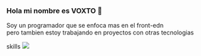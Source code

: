 ### Hola mi nombre es VOXTO 👋

Soy un programador que se enfoca mas en el front-edn<br> pero tambien estoy trabajando en proyectos con otras tecnologias

skills
<img src="C:\Users\epica\OneDrive\Desktop\portafolio/css">
<!--
**V0XTO/V0XTO** is a ✨ _special_ ✨ repository because its `README.md` (this file) appears on your GitHub profile.

Here are some ideas to get you started:

- 🔭 I’m currently working on ...
- 🌱 I’m currently learning ...
- 👯 I’m looking to collaborate on ...
- 🤔 I’m looking for help with ...
- 💬 Ask me about ...
- 📫 How to reach me: ...
- 😄 Pronouns: ...
- ⚡ Fun fact: ...
-->
